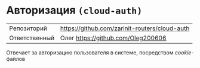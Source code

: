 # Авторизация `(cloud-auth)`

|||
|-------------|------------------------------------------------|
|Репозиторий  | <https://github.com/zarinit-routers/cloud-auth>|
|Ответственный| Олег <https://github.com/Oleg200606>           |

Отвечает за авторизацию пользователя в системе, посредством _cookie_-файлов
